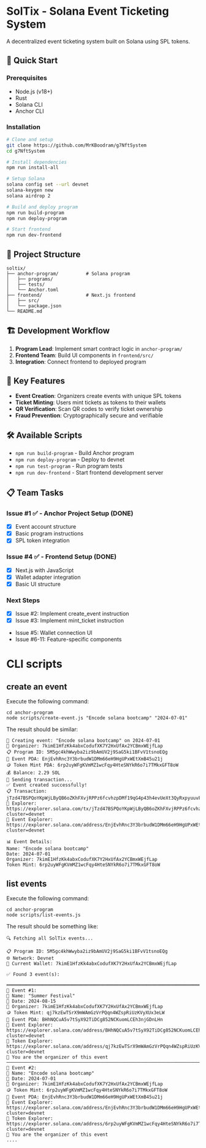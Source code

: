 # SolTix - Solana Event Ticketing System

A decentralized event ticketing system built on Solana using SPL tokens.

## 🚀 Quick Start

### Prerequisites

- Node.js (v18+)
- Rust
- Solana CLI
- Anchor CLI

### Installation

```bash
# Clone and setup
git clone https://github.com/MrKBoodram/g7NftSystem
cd g7NftSystem

# Install dependencies
npm run install-all

# Setup Solana
solana config set --url devnet
solana-keygen new
solana airdrop 2

# Build and deploy program
npm run build-program
npm run deploy-program

# Start frontend
npm run dev-frontend
```

## 📁 Project Structure

```
soltix/
├── anchor-program/          # Solana program
│   ├── programs/
│   ├── tests/
│   └── Anchor.toml
├── frontend/                # Next.js frontend
│   ├── src/
│   └── package.json
└── README.md
```

## 🏗️ Development Workflow

1. **Program Lead**: Implement smart contract logic in `anchor-program/`
2. **Frontend Team**: Build UI components in `frontend/src/`
3. **Integration**: Connect frontend to deployed program

## 🎯 Key Features

- **Event Creation**: Organizers create events with unique SPL tokens
- **Ticket Minting**: Users mint tickets as tokens to their wallets
- **QR Verification**: Scan QR codes to verify ticket ownership
- **Fraud Prevention**: Cryptographically secure and verifiable

## 🛠️ Available Scripts

- `npm run build-program` - Build Anchor program
- `npm run deploy-program` - Deploy to devnet
- `npm run test-program` - Run program tests
- `npm run dev-frontend` - Start frontend development server

## 📋 Team Tasks

### Issue #1 ✅ - Anchor Project Setup (DONE)

- [x] Event account structure
- [x] Basic program instructions
- [x] SPL token integration

### Issue #4 ✅ - Frontend Setup (DONE)

- [x] Next.js with JavaScript
- [x] Wallet adapter integration
- [x] Basic UI structure

### Next Steps

- [x] Issue #2: Implement create_event instruction
- [x] Issue #3: Implement mint_ticket instruction
- Issue #5: Wallet connection UI
- Issue #6-11: Feature-specific components


# CLI scripts

## create an event

Execute the following command:
```
cd anchor-program
node scripts/create-event.js "Encode solana bootcamp" "2024-07-01" 
```

The result should be similar: 
```
🎫 Creating event: "Encode solana bootcamp" on 2024-07-01
👤 Organizer: 7kimE1HfzKk4abxCodufXK7Y2HxUfAx2YCBmxWEjfLap
📋 Program ID: 5M5gc4khWwyba2iz9bAmUV2j9SaG5ki1BFvV1tsnoEQg
📍 Event PDA: EnjEvhRnc3Y3brbudW1DMm66eH9HgUPxWEtXmB45u21j
🪙 Token Mint PDA: 6rp2uyWFgKVmMZ1wcFqy4HteSNYkR6o7i7TMkxGFT8oW
💰 Balance: 2.29 SOL
🚀 Sending transaction...
✅ Event created successfully!
📋 Transaction: jTzd47BSPQoYKpWjLByQB6oZKhFXvjRPPz6fcvhzpDMf19qG4p43h4evUeXt3QyRxpyuuvFmTW7r91KcvPvQGsq
🔗 Explorer: https://explorer.solana.com/tx/jTzd47BSPQoYKpWjLByQB6oZKhFXvjRPPz6fcvhzpDMf19qG4p43h4evUeXt3QyRxpyuuvFmTW7r91KcvPvQGsq?cluster=devnet
🎫 Event Explorer: https://explorer.solana.com/address/EnjEvhRnc3Y3brbudW1DMm66eH9HgUPxWEtXmB45u21j?cluster=devnet

📊 Event Details:
Name: "Encode solana bootcamp"
Date: 2024-07-01
Organizer: 7kimE1HfzKk4abxCodufXK7Y2HxUfAx2YCBmxWEjfLap
Token Mint: 6rp2uyWFgKVmMZ1wcFqy4HteSNYkR6o7i7TMkxGFT8oW
```

## list events
Execute the following command:
```
cd anchor-program
node scripts/list-events.js           
```
The result should be something like: 
```
🔍 Fetching all SolTix events...

📋 Program ID: 5M5gc4khWwyba2iz9bAmUV2j9SaG5ki1BFvV1tsnoEQg
🌐 Network: Devnet
👤 Current Wallet: 7kimE1HfzKk4abxCodufXK7Y2HxUfAx2YCBmxWEjfLap

✅ Found 3 event(s):

══════════════════════════════════════════════════════════════════════════════════════════
🎫 Event #1:
📅 Name: "Summer Festival"
📆 Date: 2024-08-15
👤 Organizer: 7kimE1HfzKk4abxCodufXK7Y2HxUfAx2YCBmxWEjfLap
🪙 Token Mint: qj7kzEwTSrX9mWAmGzVrPQqn4WZspRiUzKVyXUx3eLW
📍 Event PDA: BHhNQCuA5v7tSyX92TiDCg852NCKuomLCEh3njGDnLHn
🔗 Event Explorer: https://explorer.solana.com/address/BHhNQCuA5v7tSyX92TiDCg852NCKuomLCEh3njGDnLHn?cluster=devnet
🎨 Token Explorer: https://explorer.solana.com/address/qj7kzEwTSrX9mWAmGzVrPQqn4WZspRiUzKVyXUx3eLW?cluster=devnet
👑 You are the organizer of this event
─────────────────────────────────────────────────────────────────────────────────────
🎫 Event #2:
📅 Name: "Encode solana bootcamp"
📆 Date: 2024-07-01
👤 Organizer: 7kimE1HfzKk4abxCodufXK7Y2HxUfAx2YCBmxWEjfLap
🪙 Token Mint: 6rp2uyWFgKVmMZ1wcFqy4HteSNYkR6o7i7TMkxGFT8oW
📍 Event PDA: EnjEvhRnc3Y3brbudW1DMm66eH9HgUPxWEtXmB45u21j
🔗 Event Explorer: https://explorer.solana.com/address/EnjEvhRnc3Y3brbudW1DMm66eH9HgUPxWEtXmB45u21j?cluster=devnet
🎨 Token Explorer: https://explorer.solana.com/address/6rp2uyWFgKVmMZ1wcFqy4HteSNYkR6o7i7TMkxGFT8oW?cluster=devnet
👑 You are the organizer of this event
....
```
